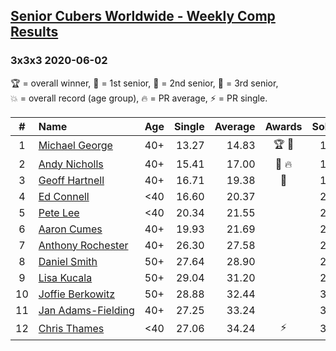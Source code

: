 <style>table {white-space: nowrap;}</style>

## [Senior Cubers Worldwide - Weekly Comp Results](/scw-comp/results/)
### 3x3x3 2020-06-02

<span style="white-space: nowrap;">🏆 = overall winner</span>, <span style="white-space: nowrap;">🥇 = 1st senior</span>, <span style="white-space: nowrap;">🥈 = 2nd senior</span>, <span style="white-space: nowrap;">🥉 = 3rd senior</span>, <span style="white-space: nowrap;">💥 = overall record (age group)</span>, <span style="white-space: nowrap;">🔥 = PR average</span>, <span style="white-space: nowrap;">⚡ = PR single</span>.

| # | Name | Age | Single | Average | Awards | Solve 1 | Solve 2 | Solve 3 | Solve 4 | Solve 5 | Video |
| :--: | :-- | :--: | --: | --: | :--: | --: | --: | --: | --: | --: | :-- |
| 1 | [Michael George](../../persons/michael_george/333.md) | 40+ | 13.27 | 14.83 | 🏆 🥇 | 17.20 | 15.39 | 13.27 | 14.75 | 14.36 | [Desktop](https://www.facebook.com/events/3373950429496747/permalink/3376948435863613) / [Mobile](https://m.facebook.com/events/3373950429496747?view=permalink&id=3376948435863613) |
| 2 | [Andy Nicholls](../../persons/andy_nicholls/333.md) | 40+ | 15.41 | 17.00 | 🥈 🔥 | 16.15 | 18.59 | 15.41 | 17.02 | 17.84 | [Desktop](https://www.facebook.com/events/3373950429496747/permalink/3374543089437481) / [Mobile](https://m.facebook.com/events/3373950429496747?view=permalink&id=3374543089437481) |
| 3 | [Geoff Hartnell](../../persons/geoff_hartnell/333.md) | 40+ | 16.71 | 19.38 | 🥉 | 16.71 | 19.87 | 20.82 | 23.49 | 17.46 | [Desktop](https://www.facebook.com/events/3373950429496747/permalink/3379085825649874.) / [Mobile](https://m.facebook.com/events/3373950429496747?view=permalink&id=3379085825649874.) |
| 4 | [Ed Connell](../../persons/ed_connell/333.md) | <40 | 16.60 | 20.37 |  | 20.83 | 16.60 | 19.96 | 21.15 | 20.32 | [Desktop](https://www.facebook.com/events/3373950429496747/permalink/3381554995402957) / [Mobile](https://m.facebook.com/events/3373950429496747?view=permalink&id=3381554995402957) |
| 5 | [Pete Lee](../../persons/pete_lee/333.md) | <40 | 20.34 | 21.55 |  | 20.34 | 22.30 | 20.93 | 21.41 | 29.12 | [Desktop](https://www.facebook.com/events/3373950429496747/permalink/3379306865627770) / [Mobile](https://m.facebook.com/events/3373950429496747?view=permalink&id=3379306865627770) |
| 6 | [Aaron Cumes](../../persons/aaron_cumes/333.md) | 40+ | 19.93 | 21.69 |  | 21.84 | 22.77 | 20.45 | 19.93 | DNF | [Desktop](https://www.facebook.com/events/3373950429496747/permalink/3374399542785169) / [Mobile](https://m.facebook.com/events/3373950429496747?view=permalink&id=3374399542785169) |
| 7 | [Anthony Rochester](../../persons/anthony_rochester/333.md) | 40+ | 26.30 | 27.58 |  | 29.23 | 30.92 | 26.30 | 26.63 | 26.87 | [Desktop](https://www.facebook.com/events/3373950429496747/permalink/3374050759486714) / [Mobile](https://m.facebook.com/events/3373950429496747?view=permalink&id=3374050759486714) |
| 8 | [Daniel Smith](../../persons/daniel_smith/333.md) | 50+ | 27.64 | 28.90 |  | 27.64 | 30.13 | 28.76 | 27.80 | 32.37 | [Desktop](https://www.facebook.com/events/3373950429496747/permalink/3381536338738156) / [Mobile](https://m.facebook.com/events/3373950429496747?view=permalink&id=3381536338738156) |
| 9 | [Lisa Kucala](../../persons/lisa_kucala/333.md) | 50+ | 29.04 | 31.20 |  | 29.04 | 30.73 | 29.96 | 32.90 | 39.27 | [Desktop](https://www.facebook.com/events/3373950429496747/permalink/3381951992029924) / [Mobile](https://m.facebook.com/events/3373950429496747?view=permalink&id=3381951992029924) |
| 10 | [Joffie Berkowitz](../../persons/joffie_berkowitz/333.md) | 50+ | 28.88 | 32.44 |  | 33.44 | 35.19 | 34.58 | 29.29 | 28.88 | [Desktop](https://www.facebook.com/events/3373950429496747/permalink/3381703355388121) / [Mobile](https://m.facebook.com/events/3373950429496747?view=permalink&id=3381703355388121) |
| 11 | [Jan Adams-Fielding](../../persons/jan_adams_fielding/333.md) | 40+ | 27.25 | 33.24 |  | 34.79 | 28.56 | 36.37 | 27.25 | 48.53 | [Desktop](https://www.facebook.com/events/3373950429496747/permalink/3381919815366475) / [Mobile](https://m.facebook.com/events/3373950429496747?view=permalink&id=3381919815366475) |
| 12 | [Chris Thames](../../persons/chris_thames/333.md) | <40 | 27.06 | 34.24 | ⚡ | 35.33 | 38.23 | 27.06 | 50.11 | 29.15 | [Desktop](https://www.facebook.com/events/3373950429496747/permalink/3377870999104690) / [Mobile](https://m.facebook.com/events/3373950429496747?view=permalink&id=3377870999104690) |

<!-- Global site tag (gtag.js) - Google Analytics -->
<script async src="https://www.googletagmanager.com/gtag/js?id=UA-86348435-3"></script>
<script>window.dataLayer = window.dataLayer || []; function gtag() {dataLayer.push(arguments);} gtag('js', new Date()); gtag('config', 'UA-86348435-3');</script>
